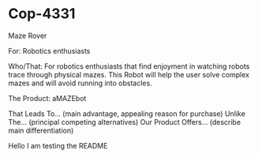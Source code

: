 # Cop-4331
Maze Rover

For:  Robotics enthusiasts

Who/That: For robotics enthusiasts that find enjoyment in watching robots trace through physical mazes.
This Robot will help the user solve complex mazes and will avoid running into obstacles.

The Product: aMAZEbot

That Leads To… (main advantage, appealing reason for purchase)
Unlike The… (principal competing alternatives)
Our Product Offers… (describe main differentiation)


Hello I am testing the README
